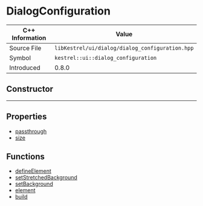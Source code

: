 
# DialogConfiguration

| C++ Information | Value |
| --- | --- |
| Source File | `libKestrel/ui/dialog/dialog_configuration.hpp` |
| Symbol | `kestrel::ui::dialog_configuration` |
| Introduced | 0.8.0 |

## Constructor

---

## Properties

 - [passthrough](passthrough.md)
 - [size](size.md)

## Functions

 - [defineElement](defineElement.md)
 - [setStretchedBackground](setStretchedBackground.md)
 - [setBackground](setBackground.md)
 - [element](element.md)
 - [build](build.md)

